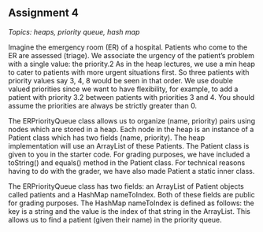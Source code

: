 ## Assignment 4

*Topics: heaps, priority queue, hash map*

Imagine the emergency room (ER) of a hospital. Patients who come to the ER are assessed (triage). We associate the urgency of the patient’s problem with a single value: the priority.2 As in the heap lectures, we
use a min heap to cater to patients with more urgent situations first. So three patients with priority values say 3, 4, 8 would be seen in that order. We use double valued priorities since we want to have flexibility,
for example, to add a patient with priority 3.2 between patients with priorities 3 and 4. You should assume the priorities are always be strictly greater than 0.


The ERPriorityQueue class allows us to organize (name, priority) pairs using nodes which are stored in a heap. Each node in the heap is an instance of a Patient class which has two fields (name, priority).
The heap implementation will use an ArrayList of these Patients. The Patient class is given to you in the starter code. For grading purposes, we have included a toString() and equals() method in the Patient class.
For technical reasons having to do with the grader, we have also made Patient a static inner class. 

The ERPriorityQueue class has two fields: an ArrayList of Patient objects called patients and a
HashMap nameToIndex. Both of these fields are public for grading purposes. The HashMap nameToIndex is defined as follows: the key is a string and the value is the index of that string in the ArrayList.
This allows us to find a patient (given their name) in the priority queue.
